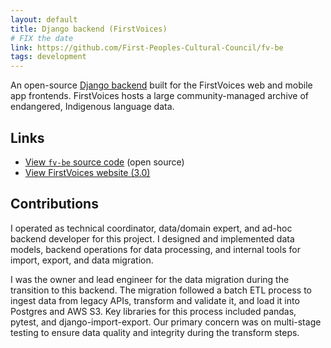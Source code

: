 ```yaml
---
layout: default
title: Django backend (FirstVoices)
# FIX the date
link: https://github.com/First-Peoples-Cultural-Council/fv-be
tags: development
---
```

An open-source [Django backend](https://github.com/First-Peoples-Cultural-Council/fv-be) built for the FirstVoices web and mobile app frontends. FirstVoices hosts a large community-managed archive of endangered, Indigenous language data.

## Links

- [View `fv-be` source code](https://github.com/First-Peoples-Cultural-Council/fv-be) (open source)
- [View FirstVoices website (3.0)](https://www.firstvoices.com)

## Contributions

I operated as technical coordinator, data/domain expert, and ad-hoc backend developer for this project. I designed and implemented data models, backend operations for data processing, and internal tools for import, export, and data migration.

I was the owner and lead engineer for the data migration during the transition to this backend. The migration followed a batch ETL process to ingest data from legacy APIs, transform and validate it, and load it into Postgres and AWS S3. Key libraries for this process included pandas, pytest, and django-import-export. Our primary concern was on multi-stage testing to ensure data quality and integrity during the transform steps.
